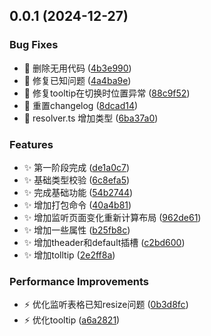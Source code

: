 ## 0.0.1 (2024-12-27)


### Bug Fixes

* :bug: 删除无用代码 ([4b3e990](https://github.com/MuyianKing/mu-table/commit/4b3e9906a2edb3ffa47bdbb4bf5687eee3ecb3f6))
* :bug: 修复已知问题 ([4a4ba9e](https://github.com/MuyianKing/mu-table/commit/4a4ba9e1aeaec483860d91fbc2e31c96ef15540d))
* :bug: 修复tooltip在切换时位置异常 ([88c9f52](https://github.com/MuyianKing/mu-table/commit/88c9f5241254ce44b702867b4e10d091ba0c8c4e))
* :bug: 重置changelog ([8dcad14](https://github.com/MuyianKing/mu-table/commit/8dcad142f161b824990efc9bbd748f998c32ed73))
* :bug: resolver.ts 增加类型 ([6ba37a0](https://github.com/MuyianKing/mu-table/commit/6ba37a0e963691a4321103ebb2c805dd2e4163c5))


### Features

* :sparkles: 第一阶段完成 ([de1a0c7](https://github.com/MuyianKing/mu-table/commit/de1a0c76370a334566999454a6b157ca633fb8a2))
* :sparkles: 基础类型校验 ([6c8efa5](https://github.com/MuyianKing/mu-table/commit/6c8efa57c014b933eab72edb80bc2de69e364ab6))
* :sparkles: 完成基础功能 ([54b2744](https://github.com/MuyianKing/mu-table/commit/54b2744193bbeb8f87f79c1805d177aa4786bead))
* :sparkles: 增加打包命令 ([40a4b81](https://github.com/MuyianKing/mu-table/commit/40a4b81f893d63b582a95ebb242f3d28abf440e7))
* :sparkles: 增加监听页面变化重新计算布局 ([962de61](https://github.com/MuyianKing/mu-table/commit/962de615e9f5924584674b0d8060ee047c78fd2c))
* :sparkles: 增加一些属性 ([b25fb8c](https://github.com/MuyianKing/mu-table/commit/b25fb8cd39dd8f78a9fcf7954cb4d2185e5b0df6))
* :sparkles: 增加theader和default插槽 ([c2bd600](https://github.com/MuyianKing/mu-table/commit/c2bd600adfd59dbb3af42a489a6ac032e708fb0a))
* :sparkles: 增加tolltip ([2e2ff8a](https://github.com/MuyianKing/mu-table/commit/2e2ff8a99c0858aa7bd473383fe4082c42f25d3f))


### Performance Improvements

* :zap: 优化监听表格已知resize问题 ([0b3d8fc](https://github.com/MuyianKing/mu-table/commit/0b3d8fc73903ef09e2709235f0a0cb230669714f))
* :zap: 优化tooltip ([a6a2821](https://github.com/MuyianKing/mu-table/commit/a6a2821abedb0fdd6cf6fdc706360b3a8fb87e2d))



